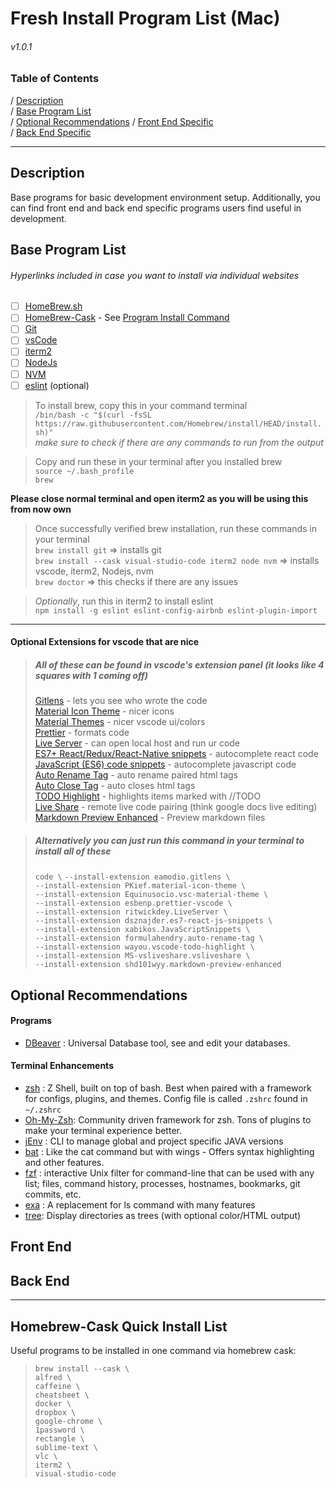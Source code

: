 # Fresh Install Program List (Mac)
###### v1.0.1

### Table of Contents

/ [Description](#description)   
/ [Base Program List](#base-program-list)  
/ [Optional Recommendations](#optional-recommendations)
/ [Front End Specific](#front-end)  
/ [Back End Specific](#back-end)

---
## Description
Base programs for basic development environment setup. Additionally, you can find front end and back end specific programs users find useful in development.

## Base Program List

###### Hyperlinks included in case you want to install via individual websites
 - [ ] [HomeBrew.sh](https://brew.sh/)
 - [ ] [HomeBrew-Cask](https://github.com/Homebrew/homebrew-cask) - See [Program Install Command](#homebrew-cask-quick-install-list)
 - [ ] [Git](https://git-scm.com/)
 - [ ] [vsCode](https://code.visualstudio.com/download)
 - [ ] [iterm2](https://iterm2.com/)
 - [ ] [NodeJs](https://nodejs.org/en/)
 - [ ] [NVM](https://npm.github.io/installation-setup-docs/installing/using-a-node-version-manager.html)
 - [ ] [eslint](https://eslint.org/) (optional)
 
> To install brew, copy this in your command terminal  
> ``/bin/bash -c "$(curl -fsSL https://raw.githubusercontent.com/Homebrew/install/HEAD/install.sh)"``  
> *make sure to check if there are any commands to run from the output*

>Copy and run these in your terminal after you installed brew  
> ``source ~/.bash_profile``  
> ``brew``

**Please close normal terminal and open iterm2 as you will be using this from now own**

>Once successfully verified brew installation, run these commands in your terminal  
>``brew install git`` => installs git  
>``brew install --cask visual-studio-code iterm2 node nvm`` => installs vscode,  iterm2, Nodejs, nvm  
>``brew doctor`` => this checks if there are any issues  

>*Optionally*, run this in iterm2 to install eslint  
>``npm install -g eslint eslint-config-airbnb eslint-plugin-import``
---
#### **Optional Extensions for vscode that are nice**
>##### All of these can be found in vscode's extension panel (it looks like 4 squares with 1 coming off)
> [Gitlens](https://marketplace.visualstudio.com/items?itemName=eamodio.gitlens) - lets you see who wrote the code  
> [Material Icon Theme](https://marketplace.visualstudio.com/items?itemName=PKief.material-icon-theme) - nicer icons  
> [Material Themes](https://marketplace.visualstudio.com/items?itemName=Equinusocio.vsc-material-theme) - nicer vscode ui/colors  
> [Prettier](https://marketplace.visualstudio.com/items?itemName=esbenp.prettier-vscode) - formats code  
> [Live Server](https://marketplace.visualstudio.com/items?itemName=ritwickdey.LiveServer) - can open local host and run ur code  
> [ES7+ React/Redux/React-Native snippets](https://marketplace.visualstudio.com/items?itemName=dsznajder.es7-react-js-snippets) - autocomplete react code  
> [JavaScript (ES6) code snippets](https://marketplace.visualstudio.com/items?itemName=xabikos.JavaScriptSnippets) - autocomplete javascript code  
> [Auto Rename Tag](https://marketplace.visualstudio.com/items?itemName=formulahendry.auto-rename-tag) - auto rename paired html tags  
> [Auto Close Tag](https://marketplace.visualstudio.com/items?itemName=formulahendry.auto-close-tag) - auto closes html tags  
> [TODO Highlight](https://marketplace.visualstudio.com/items?itemName=wayou.vscode-todo-highlight) - highlights items marked with //TODO  
> [Live Share](https://marketplace.visualstudio.com/items?itemName=MS-vsliveshare.vsliveshare) - remote live code pairing (think google docs live editing)
> [Markdown Preview Enhanced](https://marketplace.visualstudio.com/items?itemName=shd101wyy.markdown-preview-enhanced) - Preview markdown files    
 
 >##### Alternatively you can just run this command in your terminal to install all of these
 >``code \``
 >``--install-extension eamodio.gitlens \``  
 >``--install-extension PKief.material-icon-theme \``  
 >``--install-extension Equinusocio.vsc-material-theme \``  
 >``--install-extension esbenp.prettier-vscode \``  
 >``--install-extension ritwickdey.LiveServer \``  
 >``--install-extension dsznajder.es7-react-js-snippets \``  
 >``--install-extension xabikos.JavaScriptSnippets \``   
 >``--install-extension formulahendry.auto-rename-tag \``   
 >``--install-extension wayou.vscode-todo-highlight \``   
 >``--install-extension MS-vsliveshare.vsliveshare \`` \
 >``--install-extension shd101wyy.markdown-preview-enhanced ``  

 ## Optional Recommendations
 #### Programs
 - [DBeaver](https://dbeaver.io/) : Universal Database tool, see and edit your databases.
 #### Terminal Enhancements
 - [zsh](https://formulae.brew.sh/formula/zsh) : Z Shell, built on top of bash. Best when paired with a framework for configs, plugins, and themes. Config file is called ``.zshrc`` found in ``~/.zshrc``
 - [Oh-My-Zsh](https://github.com/ohmyzsh/ohmyzsh): Community driven framework for zsh. Tons of plugins to make your terminal experience better.
 - [jEnv](https://www.jenv.be/) : CLI to manage global and project specific JAVA versions
 - [bat](https://github.com/sharkdp/bat) : Like the cat command but with wings - Offers syntax highlighting and other features.
 - [fzf](https://github.com/junegunn/fzf) : interactive Unix filter for command-line that can be used with any list; files, command history, processes, hostnames, bookmarks, git commits, etc.
 - [exa](https://the.exa.website/) : A replacement for ls command with many features
 - [tree](https://formulae.brew.sh/formula/tree): Display directories as trees (with optional color/HTML output)


## Front End

## Back End
---

## Homebrew-Cask Quick Install List

Useful programs to be installed in one command via homebrew cask:
>`` brew install --cask \ ``\
>``alfred \ ``\
>``caffeine \ ``\
>``cheatsheet \ ``\
>``docker \ ``\
>``dropbox \ ``\
>``google-chrome \ ``\
>``1password \ ``\
>``rectangle \ ``\
>``sublime-text \ ``\
>``vlc \ ``\
>``iterm2 \``\
>``visual-studio-code``